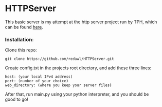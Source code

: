 # HTTPServer

This basic server is my attempt at the http server project run by TPH, which can be found [here](https://theprogrammershangout.com/resources/projects/http-project-guide/).

### Installation:
Clone this repo:
```
git clone https://github.com/redawl/HTTPServer.git
```
Create config.txt in the projects root directory, and add these three lines:
```
host: (your local IPv4 address)
port: (number of your choice)
web_directory: (where you keep your server files)
```
After that,  run main.py using your python interpreter, and you should be good to go!